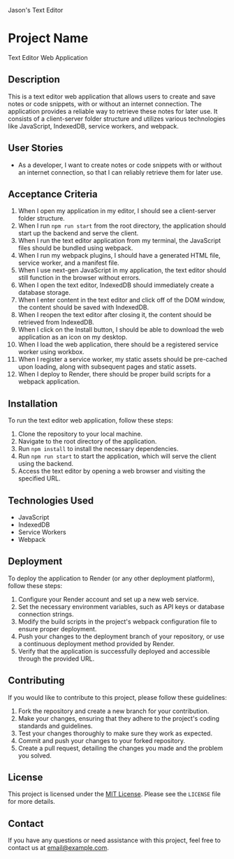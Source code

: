 Jason's Text Editor

# Project Name

Text Editor Web Application

## Description

This is a text editor web application that allows users to create and save notes or code snippets, with or without an internet connection. The application provides a reliable way to retrieve these notes for later use. It consists of a client-server folder structure and utilizes various technologies like JavaScript, IndexedDB, service workers, and webpack.

## User Stories

- As a developer, I want to create notes or code snippets with or without an internet connection, so that I can reliably retrieve them for later use.

## Acceptance Criteria

1. When I open my application in my editor, I should see a client-server folder structure.
2. When I run `npm run start` from the root directory, the application should start up the backend and serve the client.
3. When I run the text editor application from my terminal, the JavaScript files should be bundled using webpack.
4. When I run my webpack plugins, I should have a generated HTML file, service worker, and a manifest file.
5. When I use next-gen JavaScript in my application, the text editor should still function in the browser without errors.
6. When I open the text editor, IndexedDB should immediately create a database storage.
7. When I enter content in the text editor and click off of the DOM window, the content should be saved with IndexedDB.
8. When I reopen the text editor after closing it, the content should be retrieved from IndexedDB.
9. When I click on the Install button, I should be able to download the web application as an icon on my desktop.
10. When I load the web application, there should be a registered service worker using workbox.
11. When I register a service worker, my static assets should be pre-cached upon loading, along with subsequent pages and static assets.
12. When I deploy to Render, there should be proper build scripts for a webpack application.

## Installation

To run the text editor web application, follow these steps:

1. Clone the repository to your local machine.
2. Navigate to the root directory of the application.
3. Run `npm install` to install the necessary dependencies.
4. Run `npm run start` to start the application, which will serve the client using the backend.
5. Access the text editor by opening a web browser and visiting the specified URL.

## Technologies Used

- JavaScript
- IndexedDB
- Service Workers
- Webpack

## Deployment

To deploy the application to Render (or any other deployment platform), follow these steps:

1. Configure your Render account and set up a new web service.
2. Set the necessary environment variables, such as API keys or database connection strings.
3. Modify the build scripts in the project's webpack configuration file to ensure proper deployment.
4. Push your changes to the deployment branch of your repository, or use a continuous deployment method provided by Render.
5. Verify that the application is successfully deployed and accessible through the provided URL.

## Contributing

If you would like to contribute to this project, please follow these guidelines:

1. Fork the repository and create a new branch for your contribution.
2. Make your changes, ensuring that they adhere to the project's coding standards and guidelines.
3. Test your changes thoroughly to make sure they work as expected.
4. Commit and push your changes to your forked repository.
5. Create a pull request, detailing the changes you made and the problem you solved.

## License

This project is licensed under the [MIT License](https://opensource.org/licenses/MIT). Please see the `LICENSE` file for more details.

## Contact

If you have any questions or need assistance with this project, feel free to contact us at [email@example.com](mailto:email@example.com).
